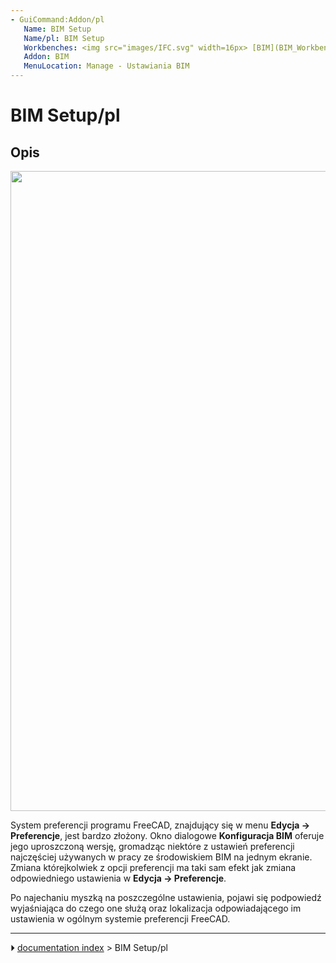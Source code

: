 ```yaml
---
- GuiCommand:Addon/pl
   Name: BIM Setup
   Name/pl: BIM Setup
   Workbenches: <img src="images/IFC.svg" width=16px> [BIM](BIM_Workbench/pl.md)
   Addon: BIM
   MenuLocation: Manage - Ustawiania BIM
---
```


# BIM Setup/pl

## Opis

<img alt="" src=images/BIM_setup_screenshot.png  style="width:1024px;">

System preferencji programu FreeCAD, znajdujący się w menu **Edycja -> Preferencje**, jest bardzo złożony. Okno dialogowe **Konfiguracja BIM** oferuje jego uproszczoną wersję, gromadząc niektóre z ustawień preferencji najczęściej używanych w pracy ze środowiskiem BIM na jednym ekranie. Zmiana którejkolwiek z opcji preferencji ma taki sam efekt jak zmiana odpowiedniego ustawienia w **Edycja -> Preferencje**.

Po najechaniu myszką na poszczególne ustawienia, pojawi się podpowiedź wyjaśniająca do czego one służą oraz lokalizacja odpowiadającego im ustawienia w ogólnym systemie preferencji FreeCAD.



---
⏵ [documentation index](../README.md) > BIM Setup/pl
